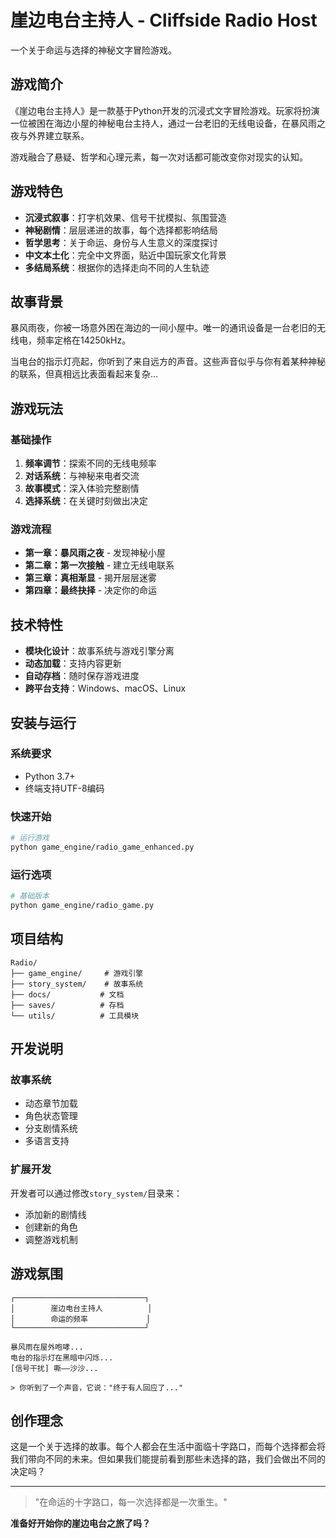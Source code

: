 # 崖边电台主持人 - Cliffside Radio Host

一个关于命运与选择的神秘文字冒险游戏。

## 游戏简介

《崖边电台主持人》是一款基于Python开发的沉浸式文字冒险游戏。玩家将扮演一位被困在海边小屋的神秘电台主持人，通过一台老旧的无线电设备，在暴风雨之夜与外界建立联系。

游戏融合了悬疑、哲学和心理元素，每一次对话都可能改变你对现实的认知。

## 游戏特色

- **沉浸式叙事**：打字机效果、信号干扰模拟、氛围营造
- **神秘剧情**：层层递进的故事，每个选择都影响结局
- **哲学思考**：关于命运、身份与人生意义的深度探讨
- **中文本土化**：完全中文界面，贴近中国玩家文化背景
- **多结局系统**：根据你的选择走向不同的人生轨迹

## 故事背景

暴风雨夜，你被一场意外困在海边的一间小屋中。唯一的通讯设备是一台老旧的无线电，频率定格在14250kHz。

当电台的指示灯亮起，你听到了来自远方的声音。这些声音似乎与你有着某种神秘的联系，但真相远比表面看起来复杂...

## 游戏玩法

### 基础操作
1. **频率调节**：探索不同的无线电频率
2. **对话系统**：与神秘来电者交流
3. **故事模式**：深入体验完整剧情
4. **选择系统**：在关键时刻做出决定

### 游戏流程
- **第一章：暴风雨之夜** - 发现神秘小屋
- **第二章：第一次接触** - 建立无线电联系
- **第三章：真相渐显** - 揭开层层迷雾
- **第四章：最终抉择** - 决定你的命运

## 技术特性

- **模块化设计**：故事系统与游戏引擎分离
- **动态加载**：支持内容更新
- **自动存档**：随时保存游戏进度
- **跨平台支持**：Windows、macOS、Linux

## 安装与运行

### 系统要求
- Python 3.7+
- 终端支持UTF-8编码

### 快速开始
```bash
# 运行游戏
python game_engine/radio_game_enhanced.py
```

### 运行选项
```bash
# 基础版本
python game_engine/radio_game.py
```

## 项目结构

```
Radio/
├── game_engine/     # 游戏引擎
├── story_system/    # 故事系统
├── docs/           # 文档
├── saves/          # 存档
└── utils/          # 工具模块
```

## 开发说明

### 故事系统
- 动态章节加载
- 角色状态管理
- 分支剧情系统
- 多语言支持

### 扩展开发
开发者可以通过修改`story_system/`目录来：
- 添加新的剧情线
- 创建新的角色
- 调整游戏机制

## 游戏氛围

```
┌─────────────────────────────┐
│        崖边电台主持人          │
│        命运的频率             │
└─────────────────────────────┘

暴风雨在屋外咆哮...
电台的指示灯在黑暗中闪烁...
[信号干扰] 嘶——沙沙...

> 你听到了一个声音，它说："终于有人回应了..."
```

## 创作理念

这是一个关于选择的故事。每个人都会在生活中面临十字路口，而每个选择都会将我们带向不同的未来。但如果我们能提前看到那些未选择的路，我们会做出不同的决定吗？

---

> "在命运的十字路口，每一次选择都是一次重生。"

**准备好开始你的崖边电台之旅了吗？**
